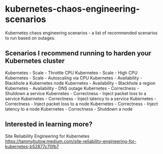 # kubernetes-chaos-engineering-scenarios
Kubernetes chaos engineering scenarios - a list of recommended scenarios to run based on outages. 

## Scenarios I recommend running to harden your Kubernetes cluster 

Kubernetes - Scale - Throttle CPU 
Kubernetes - Scale - High CPU 
Kubernetes - Scale - Autoscaling via CPU
Kubernetes - Availability - Blackhole a Kubernetes node 
Kubernetes - Availability - Blackhole a region 
Kubernetes - Availability - DNS outage 
Kubernetes - Correctness - Shutdown a service
Kubernetes - Correctness - Inject packet loss to a service 
Kubernetes - Correctness - Inject latency to a service
Kubernetes - Correctness - Inject packet loss to a node
Kubernetes - Correctness - Inject latency to a node
Kubernetes - Correctness - Shutdown a node

## Interested in learning more? 

Site Reliability Engineering for Kubernetes https://tammybutow.medium.com/site-reliability-engineering-for-kubernetes-b52877c70fb7



